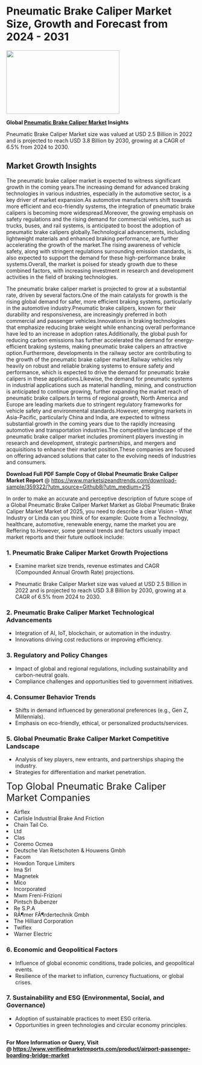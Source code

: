 <H1>Pneumatic Brake Caliper Market Size, Growth and Forecast from 2024 - 2031</H1><img class="aligncenter size-medium wp-image-584254" src="https://thirdeyenews.in/wp-content/uploads/2024/09/Global-Market-Research-300x168.jpeg" alt="" width="300" height="168" /><p><strong>Global&nbsp;<a href="https://www.marketsizeandtrends.com/download-sample/359322/?utm_source=Github8j?utm_medium=215">Pneumatic Brake Caliper Market</a> Insights</strong></p><p>Pneumatic Brake Caliper Market size was valued at USD 2.5 Billion in 2022 and is projected to reach USD 3.8 Billion by 2030, growing at a CAGR of 6.5% from 2024 to 2030.</p><p><h2>Market Growth Insights</h2> <p>The pneumatic brake caliper market is expected to witness significant growth in the coming years.The increasing demand for advanced braking technologies in various industries, especially in the automotive sector, is a key driver of market expansion.As automotive manufacturers shift towards more efficient and eco-friendly systems, the integration of pneumatic brake calipers is becoming more widespread.Moreover, the growing emphasis on safety regulations and the rising demand for commercial vehicles, such as trucks, buses, and rail systems, is anticipated to boost the adoption of pneumatic brake calipers globally.Technological advancements, including lightweight materials and enhanced braking performance, are further accelerating the growth of the market.The rising awareness of vehicle safety, along with stringent regulations surrounding emission standards, is also expected to support the demand for these high-performance brake systems.Overall, the market is poised for steady growth due to these combined factors, with increasing investment in research and development activities in the field of braking technologies.</p> <p>The pneumatic brake caliper market is projected to grow at a substantial rate, driven by several factors.One of the main catalysts for growth is the rising global demand for safer, more efficient braking systems, particularly in the automotive industry.Pneumatic brake calipers, known for their durability and responsiveness, are increasingly preferred in both commercial and passenger vehicles.Innovations in braking technologies that emphasize reducing brake weight while enhancing overall performance have led to an increase in adoption rates.Additionally, the global push for reducing carbon emissions has further accelerated the demand for energy-efficient braking systems, making pneumatic brake calipers an attractive option.Furthermore, developments in the railway sector are contributing to the growth of the pneumatic brake caliper market.Railway vehicles rely heavily on robust and reliable braking systems to ensure safety and performance, which is expected to drive the demand for pneumatic brake calipers in these applications.Likewise, the demand for pneumatic systems in industrial applications such as material handling, mining, and construction is anticipated to continue growing, further expanding the market reach of pneumatic brake calipers.In terms of regional growth, North America and Europe are leading markets due to stringent regulatory frameworks for vehicle safety and environmental standards.However, emerging markets in Asia-Pacific, particularly China and India, are expected to witness substantial growth in the coming years due to the rapidly increasing automotive and transportation industries.The competitive landscape of the pneumatic brake caliper market includes prominent players investing in research and development, strategic partnerships, and mergers and acquisitions to enhance their market position.These companies are focused on offering advanced solutions that cater to the evolving needs of industries and consumers.<p><span class=""><strong>Download Full PDF Sample Copy of Global Pneumatic Brake Caliper Market Report</strong> @ <a href="https://www.marketsizeandtrends.com/download-sample/359322/?utm_source=Github8j?utm_medium=215" target="_blank">https://www.marketsizeandtrends.com/download-sample/359322/?utm_source=Github8j?utm_medium=215</a></span></p><p>In order to make an accurate and perceptive description of future scope of a Global&nbsp;Pneumatic Brake Caliper Market Market as Global&nbsp;Pneumatic Brake Caliper Market Market of 2025, you need to describe a clear Vision &ndash; What Industry or Linda can you think of for example: Quote from a Technology, healthcare, automotive, renewable energy, name the market you are Reffering to.However, some general trends and factors usually impact market reports and their future outlook include:</p><h3>1.&nbsp;<strong>Pneumatic Brake Caliper Market Growth Projections</strong></h3><ul><li>Examine market size trends, revenue estimates and CAGR (Compounded Annual Growth Rate) projections.</li><li><p>Pneumatic Brake Caliper Market size was valued at USD 2.5 Billion in 2022 and is projected to reach USD 3.8 Billion by 2030, growing at a CAGR of 6.5% from 2024 to 2030.</p></li></ul><h3>2.&nbsp;<strong>Pneumatic Brake Caliper Market Technological Advancements</strong></h3><ul><li>Integration of AI, IoT, blockchain, or automation in the industry.</li><li>Innovations driving cost reductions or improving efficiency.</li></ul><h3>3.&nbsp;<strong>Regulatory and Policy Changes</strong></h3><ul><li>Impact of global and regional regulations, including sustainability and carbon-neutral goals.</li><li>Compliance challenges and opportunities tied to government initiatives.</li></ul><h3>4.&nbsp;<strong>Consumer Behavior Trends</strong></h3><ul><li>Shifts in demand influenced by generational preferences (e.g., Gen Z, Millennials).</li><li>Emphasis on eco-friendly, ethical, or personalized products/services.</li></ul><h3>5.&nbsp;<strong>Global Pneumatic Brake Caliper Market Competitive Landscape</strong></h3><ul><li>Analysis of key players, new entrants, and partnerships shaping the industry.</li><li>Strategies for differentiation and market penetration.</li></ul><p data-pm-slice="1 1 []"><span style="color: inherit; font-family: inherit; font-size: 25px;">Top Global Pneumatic Brake Caliper Market Companies</span></p><div class="" data-test-id=""><p><li>Airflex</li><li> Carlisle Industrial Brake And Friction</li><li> Chain Tail Co.</li><li> Ltd</li><li> Clas</li><li> Coremo Ocmea</li><li> Deutsche Van Rietschoten & Houwens Gmbh</li><li> Facom</li><li> Howdon Torque Limiters</li><li> Ima Srl</li><li> Magnetek</li><li> Mico</li><li> Incorporated</li><li> Mwm Freni-Frizioni</li><li> Pintsch Bubenzer</li><li> Re S.P.A</li><li> RÃ¶mer FÃ¶rdertechnik Gmbh</li><li> The Hilliard Corporation</li><li> Twiflex</li><li> Warner Electric</li></p></div><h3>6.&nbsp;<strong>Economic and Geopolitical Factors</strong></h3><ul><li>Influence of global economic conditions, trade policies, and geopolitical events.</li><li>Resilience of the market to inflation, currency fluctuations, or global crises.</li></ul><h3>7.&nbsp;<strong>Sustainability and ESG (Environmental, Social, and Governance)</strong></h3><ul><li>Adoption of sustainable practices to meet ESG criteria.</li><li>Opportunities in green technologies and circular economy principles.</li></ul><h2><strong style="font-size: 14px;">For More Information or Query, Visit @&nbsp;</strong><a style="background-color: #ffffff; font-size: 14px;" href="https://www.marketsizeandtrends.com/report/pneumatic-brake-caliper-market/" target="_blank">https://www.verifiedmarketreports.com/product/airport-passenger-boarding-bridge-market</a></h2>